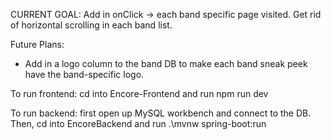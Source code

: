 CURRENT GOAL: Add in onClick -> each band specific page visited.
Get rid of horizontal scrolling in each band list.
 
Future Plans: 
- Add in a logo column to the band DB to make each band sneak peek have the band-specific logo.

To run frontend:
cd into Encore-Frontend and run npm run dev

To run backend:
first open up MySQL workbench and connect to the DB. 
Then, cd into EncoreBackend and run .\mvnw spring-boot:run
